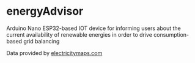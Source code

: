 # energyAdvisor
Arduino Nano ESP32-based IOT device for informing users about the current availability of renewable energies in order to drive consumption-based grid balancing

Data provided by <a href="electricitymaps.com">electricitymaps.com</a>
